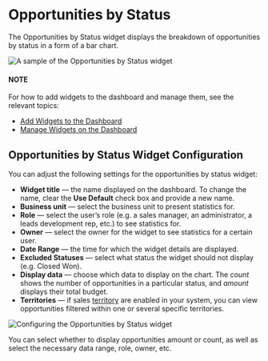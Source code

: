 <a id="user-guide-business-intelligence-widgets-opportunity-by-status"></a>

# Opportunities by Status

The Opportunities by Status widget displays the breakdown of opportunities by status in a form of a bar chart.

![A sample of the Opportunities by Status widget](user/img/dashboards/opp_by_status.png)

#### NOTE
For how to add widgets to the dashboard and manage them, see the relevant topics:

* [Add Widgets to the Dashboard](index.md#user-guide-business-intelligence-widgets-add)
* [Manage Widgets on the Dashboard](index.md#user-guide-business-intelligence-widgets-manage)

## Opportunities by Status Widget Configuration

You can adjust the following settings for the opportunities by status widget:

* **Widget title** — the name displayed on the dashboard. To change the name, clear the **Use Default** check box and provide a new name.
* **Business unit** — select the business unit to present statistics for.
* **Role** — select the user’s role (e.g. a sales manager, an administrator, a leads development rep, etc.) to see statistics for.
* **Owner** — select the owner for the widget to see statistics for a certain user.
* **Date Range** — the time for which the widget details are displayed.
* **Excluded Statuses** — select what status the widget should not display (e.g. Closed Won).
* **Display data** — choose which data to display on the chart. The *count* shows the number of opportunities in a particular status, and *amount* displays their total budget.
* **Territories** — if sales <a href="https://oroinc.com/doc/orocrm/current/user-guide-sales-tools/b2b-sales/territory-management" target="_blank">territory</a> are enabled in your system, you can view opportunities filtered within one or several specific territories.

![Configuring the Opportunities by Status widget](user/img/dashboards/opp_by_status_config.png)

You can select whether to display opportunities amount or count, as well as select the necessary data range, role, owner, etc.
